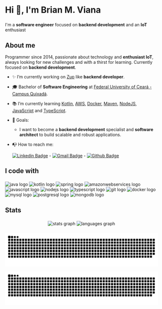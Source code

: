 # Hi 👋, I'm Brian M. Viana

###

I'm a **software engineer** focused on **backend development** and an **IoT** enthusiast

###

## About me

Programmer since 2014, passionate about technology and **enthusiast IoT**, always looking for new challenges and with a thirst for learning. Currently focused on **backend development**.

- ✨ I’m currently working on [Zup](https://www.zup.com.br) like **backend developer**.
- 🎓 Bachelor of **Software Engineering** at [Federal University of Ceará - Campus Quixadá](https://www.quixada.ufc.br).
- 📚 I’m currently learning [Kotlin](https://kotlinlang.org), [AWS](https://aws.amazon.com/pt/), [Docker](https://www.docker.com), [Maven](https://maven.apache.org/index.html), [NodeJS](https://nodejs.org/en/), [JavaScript](https://www.javascript.com) and [TypeScript](https://www.typescriptlang.org).
- 🎯 Goals: 
  - I want to become a **backend development** specialist and **software architect** to build scalable and robust applications.
- 📭 How to reach me: 

   [![Linkedin Badge](https://img.shields.io/badge/-LinkedIn-blue?style=flat-square&logo=Linkedin&logoColor=white&link=https://www.linkedin.com/in/brianmviana/)](https://www.linkedin.com/in/brianmviana/) - 
   [![Gmail Badge](https://img.shields.io/badge/-Gmail-c14438?style=flat-square&logo=Gmail&logoColor=white&link=mailto:brianmviana@gmail.com)](mailto:brianmviana@gmail.com) - 
   [![Github Badge](https://img.shields.io/badge/-GitHub-000?style=flat-square&logo=Github&logoColor=white&link=https://github.com/brianmviana)](https://github.com/brianmviana)

###

## I code with

###

<div align="left">
  <img src="https://cdn.jsdelivr.net/gh/devicons/devicon/icons/java/java-original.svg" height="30" width="42" alt="java logo"  />
  <img src="https://cdn.jsdelivr.net/gh/devicons/devicon/icons/kotlin/kotlin-original.svg" height="30" width="42" alt="kotlin logo"  />
  <img src="https://cdn.jsdelivr.net/gh/devicons/devicon/icons/spring/spring-original.svg" height="30" width="42" alt="spring logo"  />
  <img src="https://cdn.jsdelivr.net/gh/devicons/devicon/icons/amazonwebservices/amazonwebservices-original.svg" height="30" width="42" alt="amazonwebservices logo"  />
  <img src="https://cdn.jsdelivr.net/gh/devicons/devicon/icons/javascript/javascript-original.svg" height="30" width="42" alt="javascript logo"  />
  <img src="https://cdn.jsdelivr.net/gh/devicons/devicon/icons/nodejs/nodejs-original.svg" height="30" width="42" alt="nodejs logo"  />
  <img src="https://cdn.jsdelivr.net/gh/devicons/devicon/icons/typescript/typescript-original.svg" height="30" width="42" alt="typescript logo"  />
  <img src="https://cdn.jsdelivr.net/gh/devicons/devicon/icons/git/git-original.svg" height="30" width="42" alt="git logo"  />
  <img src="https://cdn.jsdelivr.net/gh/devicons/devicon/icons/docker/docker-original.svg" height="30" width="42" alt="docker logo"  />
  <img src="https://cdn.jsdelivr.net/gh/devicons/devicon/icons/mysql/mysql-original.svg" height="30" width="42" alt="mysql logo"  />
  <img src="https://cdn.jsdelivr.net/gh/devicons/devicon/icons/postgresql/postgresql-original.svg" height="30" width="42" alt="postgresql logo"  />
  <img src="https://cdn.jsdelivr.net/gh/devicons/devicon/icons/mongodb/mongodb-original.svg" height="30" width="42" alt="mongodb logo"  />
</div>

###

## Stats

###

<div align="center">
  <img src="https://github-readme-stats.vercel.app/api?hide_title=false&hide_rank=false&show_icons=true&include_all_commits=true&count_private=true&disable_animations=false&theme=dracula&locale=en&hide_border=false&username=brianmviana" height="150" alt="stats graph"  />
  <img src="https://github-readme-stats.vercel.app/api/top-langs?locale=en&hide_title=false&layout=compact&card_width=320&langs_count=5&theme=dracula&hide_border=false&username=brianmviana" height="150" alt="languages graph"  />
</div>

###
<div align="center">
  
  ![GitHub Snake Light](https://raw.githubusercontent.com/brianmviana/brianmviana/output/snake.svg#gh-light-mode-only)
  
  ![GitHub Snake dark](https://raw.githubusercontent.com/brianmviana/brianmviana/output/snake-dark.svg#gh-dark-mode-only)
  
</div>
